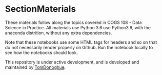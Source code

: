 # SectionMaterials

These materials follow along the topics covered in COGS 108 - Data Science in Practice. All materials use Python 3.6 use Python3.6, with the anaconda distrition, without any extra dependencies. 

Note that these notebooks use some HTML tags for headers and so on that do not necessarily render properly on Github. Run the notebook locally to see how the notebooks should look. 

This repository is under active development, and is developed and maintained by [TomDonoghue](https://github.com/TomDonoghue/).
